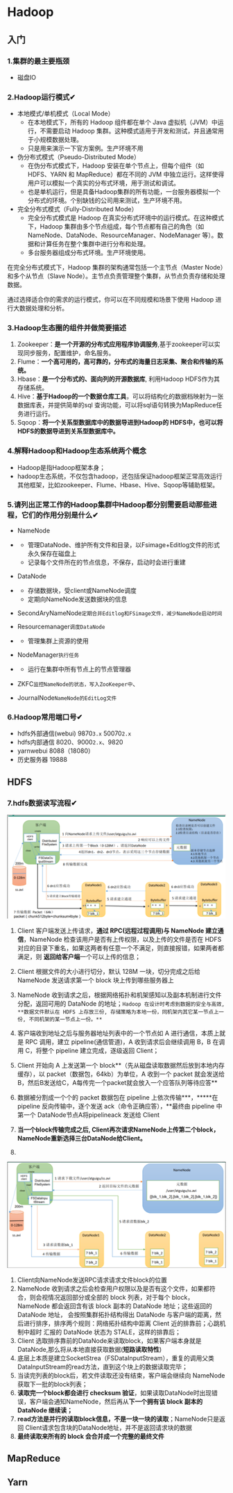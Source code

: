 # Hadoop

## 入门

### 1.集群的最主要瓶颈

- 磁盘IO

### 2.Hadoop运行模式✔

- 本地模式/单机模式（Local Mode）
  - 在本地模式下，所有的 Hadoop 组件都在单个 Java 虚拟机（JVM）中运行，不需要启动 Hadoop 集群。这种模式适用于开发和测试，并且通常用于小规模数据处理。
  - 只是用来演示一下官方案例。生产环境不用
- 伪分布式模式（Pseudo-Distributed Mode）
  - 在伪分布式模式下，Hadoop 安装在单个节点上，但每个组件（如 HDFS、YARN 和 MapReduce）都在不同的 JVM 中独立运行。这样使得用户可以模拟一个真实的分布式环境，用于测试和调试。
  - 也是单机运行，但是具备Hadoop集群的所有功能，一台服务器模拟一个分布式的环境。个别缺钱的公司用来测试，生产环境不用。
- 完全分布式模式（Fully-Distributed Mode）
  - 完全分布式模式是 Hadoop 在真实分布式环境中的运行模式。在这种模式下，Hadoop 集群由多个节点组成，每个节点都有自己的角色（如 NameNode、DataNode、ResourceManager、NodeManager 等）。数据和计算任务在整个集群中进行分布和处理。
  - 多台服务器组成分布式环境。生产环境使用。

在完全分布式模式下，Hadoop 集群的架构通常包括一个主节点（Master Node）和多个从节点（Slave Node）。主节点负责管理整个集群，从节点负责存储和处理数据。

通过选择适合你的需求的运行模式，你可以在不同规模和场景下使用 Hadoop 进行大数据处理和分析。

### 3.Hadoop生态圈的组件并做简要描述

1. Zookeeper：**是一个开源的分布式应用程序协调服务**,基于zookeeper可以实现同步服务，配置维护，命名服务。
2. Flume：**一个高可用的，高可靠的，分布式的海量日志采集、聚合和传输的系统。**
3. Hbase：**是一个分布式的、面向列的开源数据库**, 利用Hadoop HDFS作为其存储系统。
4. Hive：**基于Hadoop的一个数据仓库工具**，可以将结构化的数据档映射为一张数据库表，并提供简单的sql 查询功能，可以将sql语句转换为MapReduce任务进行运行。
5. Sqoop：**将一个关系型数据库中的数据导进到Hadoop的 HDFS中，也可以将HDFS的数据导进到关系型数据库中。**

### 4.解释Hadoop和Hadoop生态系统两个概念

- Hadoop是指Hadoop框架本身；
- hadoop生态系统，不仅包含hadoop，还包括保证hadoop框架正常高效运行其他框架，比如zookeeper、Flume、Hbase、Hive、Sqoop等辅助框架。

### 5.请列出正常工作的Hadoop集群中Hadoop都分别需要启动那些进程，它们的作用分别是什么✔

- NameNode

- - 管理DataNode、维护所有文件和目录，以Fsimage+Editlog文件的形式永久保存在磁盘上
  - 记录每个文件所在的节点信息，不保存，启动时会进行重建

- DataNode

- - 存储数据块，受client或NameNode调度
  - 定期向NameNode发送数据块的信息

- SecondAryNameNode`定期合并Editlog和FSimage文件，减少NameNode启动时间`
- Resourcemanager`调度DataNode`

- - 管理集群上资源的使用

- NodeManager`执行任务`

- - 运行在集群中所有节点上的节点管理器

- ZKFC`监控NameNode的状态，写入ZooKeeper中`、
- JournalNode`NameNode的EditLog文件`

### 6.Hadoop常用端口号✔

- hdfs外部通信(webui)	9870`3.x`	50070`2.x`
- hdfs内部通信	8020、9000`2.x`、9820
- yarnwebui	8088（18080）
- 历史服务器	19888

## HDFS

### 7.hdfs数据读写流程✔

![image-20230904220445748](img/image-20230904220445748.png)

1. Client 客户端发送上传请求，**通过 RPC(远程过程调用)与 NameNode 建立通信**，NameNode 检查该用户是否有上传权限，以及上传的文件是否在 HDFS 对应的目录下重名，如果这两者有任意一个不满足，则直接报错，如果两者都满足，则 **返回给客户端**一个可以上传的信息；
2. Client 根据文件的大小进行切分，默认 128M 一块，切分完成之后给 NameNode 发送请求第一个 block 块上传到哪些服务器上
3. NameNode 收到请求之后，根据网络拓扑和机架感知以及副本机制进行文件分配，返回可用的 DataNode 的地址；`Hadoop 在设计时考虑到数据的安全与高效, **数据文件默认在 HDFS 上存放三份, 存储策略为本地一份，同机架内其它某一节点上一份, 不同机架的某一节点上一份。**`
4. 客户端收到地址之后与服务器地址列表中的一个节点如 A 进行通信，本质上就是 RPC 调用，建立 pipeline(通信管道)，A 收到请求后会继续调用 B，B 在调用 C，将整个 pipeline 建立完成，逐级返回 Client；
5. Client 开始向 A 上发送第一个 block**（先从磁盘读取数据然后放到本地内存缓存），以 packet（数据包，64kb）为单位，A 收到一个 packet 就会发送给 B，然后B发送给C，A每传完一个packet就会放入一个应答队列等待应答**
6. 数据被分割成一个个的 packet 数据包在 pipeline 上依次传输***，\*****在pipeline 反向传输中，逐个发送 ack（命令正确应答），**最终由 pipeline 中第一个 DataNode节点A将pipelineack 发送给 Client
7. **当一个block传输完成之后, Client再次请求NameNode上传第二个block， NameNode重新选择三台DataNode给Client。**

1. 

![image-20230904220909340](img/image-20230904220909340.png)

1. Client向NameNode发送RPC请求请求文件block的位置
2. NameNode 收到请求之后会检查用户权限以及是否有这个文件，如果都符合，则会视情况返回部分或全部的 block 列表，对于每个 block，NameNode 都会返回含有该 block 副本的 DataNode 地址；这些返回的 DataNode 地址， 会按照集群拓扑结构得出 DataNode 与客户端的距离，然后进行排序，排序两个规则：网络拓扑结构中距离 Client 近的排靠前；心跳机制中超时 汇报的 DataNode 状态为 STALE，这样的排靠后；
3. Client 选取排序靠前的DataNode来读取block，如果客户端本身就是 DataNode,那么将从本地直接获取数据(**短路读取特性**)
4. 底层上本质是建立SocketStrea（FSDataInputStream），重复的调用父类 DataInputStream的read方法，直到这个块上的数据读取完毕；
5. 当读完列表的block后，若文件读取还没有结束，客户端会继续向 NameNode 获取下一批的block列表；
6. **读取完一个block都会进行 checksum 验证**，如果读取DataNode时出现错误，客户端会通知NameNode，然后再从**下一个拥有该 block 副本的 DataNode 继续读；**
7. **read方法是并行的读取block信息，不是一块一块的读取**；NameNode只是返回 Client请求包含块的DataNode地址，并不是返回请求块的数据
8. **最终读取来所有的 block 会合并成一个完整的最终文件**



## MapReduce



## Yarn

